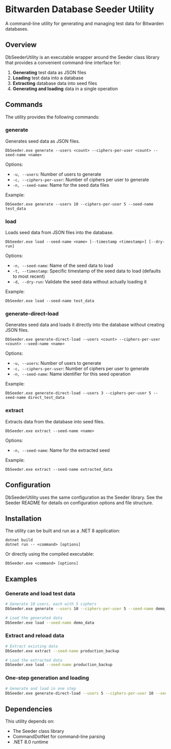 # Bitwarden Database Seeder Utility

A command-line utility for generating and managing test data for Bitwarden databases.

## Overview

DbSeederUtility is an executable wrapper around the Seeder class library that provides a convenient command-line interface for:

1. **Generating** test data as JSON files
2. **Loading** test data into a database
3. **Extracting** database data into seed files
4. **Generating and loading** data in a single operation

## Commands

The utility provides the following commands:

### generate

Generates seed data as JSON files.

```
DbSeeder.exe generate --users <count> --ciphers-per-user <count> --seed-name <name>
```

Options:
- `-u, --users`: Number of users to generate
- `-c, --ciphers-per-user`: Number of ciphers per user to generate
- `-n, --seed-name`: Name for the seed data files

Example:
```
DbSeeder.exe generate --users 10 --ciphers-per-user 5 --seed-name test_data
```

### load

Loads seed data from JSON files into the database.

```
DbSeeder.exe load --seed-name <name> [--timestamp <timestamp>] [--dry-run]
```

Options:
- `-n, --seed-name`: Name of the seed data to load
- `-t, --timestamp`: Specific timestamp of the seed data to load (defaults to most recent)
- `-d, --dry-run`: Validate the seed data without actually loading it

Example:
```
DbSeeder.exe load --seed-name test_data
```

### generate-direct-load

Generates seed data and loads it directly into the database without creating JSON files.

```
DbSeeder.exe generate-direct-load --users <count> --ciphers-per-user <count> --seed-name <name>
```

Options:
- `-u, --users`: Number of users to generate
- `-c, --ciphers-per-user`: Number of ciphers per user to generate
- `-n, --seed-name`: Name identifier for this seed operation

Example:
```
DbSeeder.exe generate-direct-load --users 3 --ciphers-per-user 5 --seed-name direct_test_data
```

### extract

Extracts data from the database into seed files.

```
DbSeeder.exe extract --seed-name <name>
```

Options:
- `-n, --seed-name`: Name for the extracted seed

Example:
```
DbSeeder.exe extract --seed-name extracted_data
```

## Configuration

DbSeederUtility uses the same configuration as the Seeder library. See the Seeder README for details on configuration options and file structure.

## Installation

The utility can be built and run as a .NET 8 application:

```
dotnet build
dotnet run -- <command> [options]
```

Or directly using the compiled executable:

```
DbSeeder.exe <command> [options]
```

## Examples

### Generate and load test data

```bash
# Generate 10 users, each with 5 ciphers
DbSeeder.exe generate --users 10 --ciphers-per-user 5 --seed-name demo_data

# Load the generated data
DbSeeder.exe load --seed-name demo_data
```

### Extract and reload data

```bash
# Extract existing data
DbSeeder.exe extract --seed-name production_backup

# Load the extracted data
DbSeeder.exe load --seed-name production_backup
```

### One-step generation and loading

```bash
# Generate and load in one step
DbSeeder.exe generate-direct-load --users 5 --ciphers-per-user 10 --seed-name quick_test
```

## Dependencies

This utility depends on:
- The Seeder class library
- CommandDotNet for command-line parsing
- .NET 8.0 runtime 